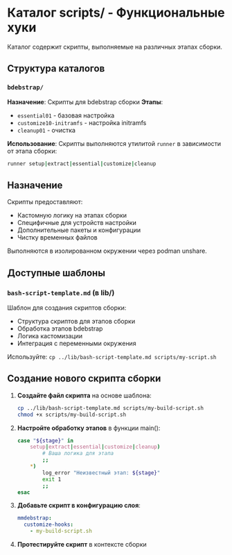 # Каталог scripts/ - Функциональные хуки

Каталог содержит скрипты, выполняемые на различных этапах сборки.

## Структура каталогов

### `bdebstrap/`
**Назначение**: Скрипты для bdebstrap сборки
**Этапы**:
- `essential01` - базовая настройка
- `customize10-initramfs` - настройка initramfs
- `cleanup01` - очистка

**Использование**:
Скрипты выполняются утилитой `runner` в зависимости от этапа сборки:
```bash
runner setup|extract|essential|customize|cleanup
```

## Назначение

Скрипты предоставляют:
- Кастомную логику на этапах сборки
- Специфичные для устройств настройки
- Дополнительные пакеты и конфигурации
- Чистку временных файлов

Выполняются в изолированном окружении через podman unshare.

## Доступные шаблоны

### `bash-script-template.md` (в lib/)
Шаблон для создания скриптов сборки:
- Структура скриптов для этапов сборки
- Обработка этапов bdebstrap
- Логика кастомизации
- Интеграция с переменными окружения

Используйте: `cp ../lib/bash-script-template.md scripts/my-script.sh`

## Создание нового скрипта сборки

1. **Создайте файл скрипта** на основе шаблона:
   ```bash
   cp ../lib/bash-script-template.md scripts/my-build-script.sh
   chmod +x scripts/my-build-script.sh
   ```
2. **Настройте обработку этапов** в функции main():
   ```bash
   case "${stage}" in
       setup|extract|essential|customize|cleanup)
           # Ваша логика для этапа
           ;;
       *)
           log_error "Неизвестный этап: ${stage}"
           exit 1
           ;;
   esac
   ```
3. **Добавьте скрипт в конфигурацию слоя**:
   ```yaml
   mmdebstrap:
     customize-hooks:
       - my-build-script.sh
   ```
4. **Протестируйте скрипт** в контексте сборки
